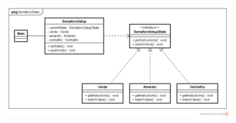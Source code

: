 ![Alt text](https://github.com/julianayuri/POO2/blob/master/SemaforoState/SemaforoState.png?raw=true "Diagrama de Classes")
